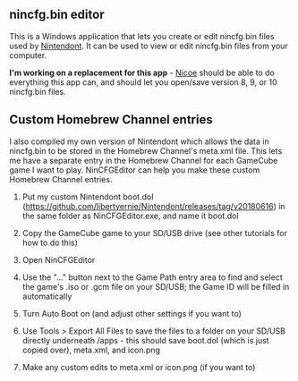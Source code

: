 nincfg.bin editor
-----------------

This is a Windows application that lets you create or edit nincfg.bin files
used by [Nintendont](https://github.com/FIX94/Nintendont). It can be used to
view or edit nincfg.bin files from your computer.

**I'm working on a replacement for this app** - [Nicoe](https://github.com/libertyernie/Nicoe) should be able to do everything this app can, and should let you open/save version 8, 9, or 10 nincfg.bin files.

Custom Homebrew Channel entries
-------------------------------

I also compiled my own version of Nintendont which allows the data in
nincfg.bin to be stored in the Homebrew Channel's meta.xml file. This lets me
have a separate entry in the Homebrew Channel for each GameCube game I want to
play. NinCFGEditor can help you make these custom Homebrew Channel entries.

1. Put my custom Nintendont boot.dol (https://github.com/libertyernie/Nintendont/releases/tag/v20180616) in the same folder as NinCFGEditor.exe, and name it boot.dol

2. Copy the GameCube game to your SD/USB drive (see other tutorials for how to do this)

3. Open NinCFGEditor

4. Use the "..." button next to the Game Path entry area to find and select
   the game's .iso or .gcm file on your SD/USB; the Game ID will be filled in
   automatically

5. Turn Auto Boot on (and adjust other settings if you want to)

6. Use Tools > Export All Files to save the files to a folder on your SD/USB
   directly underneath /apps - this should save boot.dol (which is just copied
   over), meta.xml, and icon.png

7. Make any custom edits to meta.xml or icon.png (if you want to)
